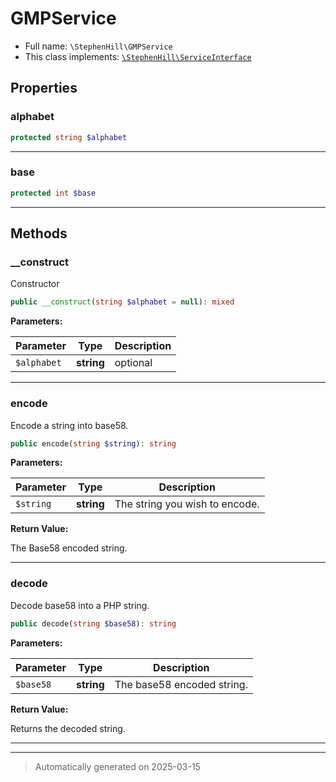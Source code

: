
# GMPService





* Full name: `\StephenHill\GMPService`
* This class implements:
[`\StephenHill\ServiceInterface`](./ServiceInterface.md)



## Properties


### alphabet



```php
protected string $alphabet
```






***

### base



```php
protected int $base
```






***

## Methods


### __construct

Constructor

```php
public __construct(string $alphabet = null): mixed
```








**Parameters:**

| Parameter | Type | Description |
|-----------|------|-------------|
| `$alphabet` | **string** | optional |





***

### encode

Encode a string into base58.

```php
public encode(string $string): string
```








**Parameters:**

| Parameter | Type | Description |
|-----------|------|-------------|
| `$string` | **string** | The string you wish to encode. |


**Return Value:**

The Base58 encoded string.




***

### decode

Decode base58 into a PHP string.

```php
public decode(string $base58): string
```








**Parameters:**

| Parameter | Type | Description |
|-----------|------|-------------|
| `$base58` | **string** | The base58 encoded string. |


**Return Value:**

Returns the decoded string.




***


***
> Automatically generated on 2025-03-15
